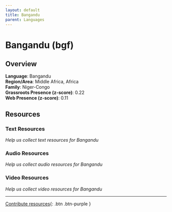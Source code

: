 ```yaml
---
layout: default
title: Bangandu
parent: Languages
---
```


# Bangandu (bgf)

## Overview

**Language**: Bangandu  
**Region/Area**: Middle Africa, Africa  
**Family**: Niger-Congo  
**Grassroots Presence (z-score)**: 0.22  
**Web Presence (z-score)**: 0.11  

## Resources

### Text Resources
*Help us collect text resources for Bangandu*

### Audio Resources
*Help us collect audio resources for Bangandu*

### Video Resources
*Help us collect video resources for Bangandu*

---

[Contribute resources](https://forms.office.com/e/1SfLJx3u1r){: .btn .btn-purple }
